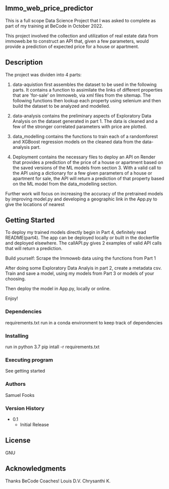
## Immo_web_price_predictor
This is a full scope Data Science Project that I was asked to complete as part of my training at BeCode in October 2022.

This project involved the collection and utilization of real estate data from immoweb.be to construct an API that, given a few parameters, would provide a prediction of expected price for a house or apartment.

## Description

The project was dividen into 4 parts: 

1. data-aquistion first assembles the dataset to be used in the following parts.  It contains a function to assimilate the links of different properties that are 'for-sale' on Immoweb, via xml files from the sitemap.  The following functions then lookup each property using selenium and then build the dataset to be analyzed and modelled. 

2. data-analysis contains the preliminary aspects of Exploratory Data Analysis on the dataset generated in part 1. The data is cleaned and a few of the stronger correlated parameters with price are plotted.  

3. data_modelling contains the functions to train each of a randomforest and XGBoost regression models on the cleaned data from the data-analysis part.

4. Deployment contains the necessary files to deploy an API on Render that provides a prediction of the price of a house or apartment based on the saved versions of the ML models from section 3.  With a valid call to the API using a dictionary for a few given parameters of a house or apartment for sale, the API will return a prediction of that property based on the ML model from the data_modelling section.

Further work will focus on increasing the accuracy of the pretrained models by improving model.py and developing a geographic link in the App.py to give the locations of nearest

## Getting Started

To deploy my trained models directly begin in Part 4, definitely read README(part4).  The app can be deployed locally or built in the dockerfile and deployed elsewhere. The callAPI.py gives 2 examples of valid API calls that will return a prediction.

Build yourself:
Scrape the Immoweb data using the functions from Part 1

After doing some Exploratory Data Analyis in part 2,  create a metadata csv.  
Train and save a model, using my models from Part 3 or models of your choosing.

Then deploy the model in App.py, locally or online.

Enjoy!

### Dependencies

requirements.txt
run in a conda environment to keep track of dependencies
### Installing
run in python 3.7
pip intall -r requirements.txt
### Executing program

See getting started
### Authors

Samuel Fooks
### Version History

* 0.1
    * Initial Release
## License

GNU
## Acknowledgments
Thanks BeCode Coaches!
Louis D.V.
Chrysanthi K.


